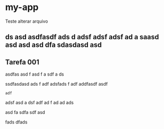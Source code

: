# my-app

Teste alterar arquivo

 ds asd asdfasdf ads d adsf adsf adsf ad a saasd
 asd 
 asd asd
 dfa sdasdasd asd
------
Tarefa 001
------
asdfas asd
f asd
f a
sdf a
ds

ssdfasdasd ads
f adf adsfads
f adf addfasdf asdf


    adf
  adsf
  asd
 a
 dsf 
 adf
  ad
  f ad 
   ad
   ads

  asd
  fa
  sdfa
  sdf
  asd

fads
dfads
